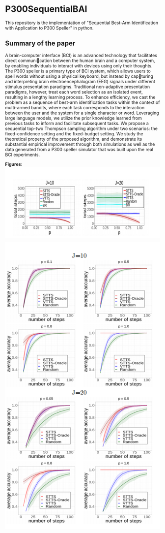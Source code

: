 # P300SequentialBAI
This repository is the implementation of "Sequential Best-Arm Identification with Application to P300 Speller" in python.

## Summary of the paper

A brain-computer interface (BCI) is an advanced technology that facilitates direct communication between the human brain and a computer system, by enabling individuals to interact with devices using only their thoughts. The P300 speller is a primary type of BCI system, which allows users to spell words without using a physical keyboard, but instead by capturing and interpreting brain electroencephalogram (EEG) signals under different stimulus presentation paradigms. Traditional non-adaptive presentation paradigms, however, treat each word selection as an isolated event, resulting in a lengthy learning process. To enhance efficiency, we cast the problem as a sequence of best-arm identification tasks within the context of multi-armed bandits, where each task corresponds to the interaction between the user and the system for a single character or word. Leveraging large language models, we utilize the prior knowledge learned from previous tasks to inform and facilitate subsequent tasks. We propose a sequential top-two Thompson sampling algorithm under two scenarios: the fixed-confidence setting and the fixed-budget setting. We study the theoretical property of the proposed algorithm, and demonstrate its substantial empirical improvement through both simulations as well as the data generated from a P300 speller simulator that was built upon the real BCI experiments.



**Figures**:  
 <img align="center" src="Figure/FC.png" alt="drawing" width="600">
 
 <img align="center" src="Figure/FB.png" alt="drawing" width="600">

